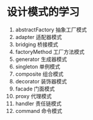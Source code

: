 # 设计模式的学习

1.  abstractFactory     抽象工厂模式
2.  adapter             适配器模式
3.  bridging            桥接模式
4.  factoryMethod       工厂方法模式
5.  generator           生成器模式
6.  singleton           单例模式
7.  composite           组合模式
8.  decorator           装饰器模式
9.  facade              门面模式
10. proxy               代理模式
11. handler             责任链模式
12. command             命令模式